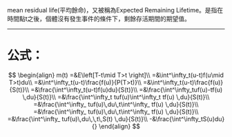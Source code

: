 mean residual life(平均餘命)，又被稱為Expected Remaining Lifetime。是指在時間點t之後，個體沒有發生事件的條件下，剩餘存活期間的期望值。
- - -
# 公式：
$$
\begin{align}
m(t)
=&E\left[T-t\mid T>t \right]\\
=&\int^\infty_t(u-t)f(u\mid T>t)du\\
=&\int^\infty_t(u-t)\frac{f(u)}{P(T>t)}\\
=&\int^\infty_t(u-t)\frac{f(u)}{S(t)}\\
=&\frac{\int^\infty_t(u-t)f(u)du}{S(t)}\\
=&\frac{\int^\infty_tuf(u)-tf(u) \,du}{S(t)}\\
=&\frac{\int^\infty_t tuf(u)\int^\infty_t tf(u) \,du}{S(t)}\\
=&\frac{\int^\infty_ tuf(u)\,du\,t\int^\infty_ tf(u) \,du}{S(t)}\\
=&\frac{\int^\infty_ tuf(u)\,du\,t\int^\infty_ tf(u) \,du}{S(t)}\\
=&\frac{\int^\infty_ tuf(u)\,du\,\,t\,S(t) \,du}{S(t)}\\
-&\frac{\int^\infty_tS(u)du}{}
\end{align}
$$